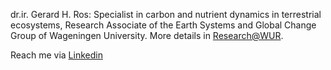 <!-- Introduction of Gerard H. Ros -->
dr.ir. Gerard H. Ros: Specialist in carbon and nutrient dynamics in terrestrial ecosystems, Research Associate of the Earth Systems and Global Change Group of Wageningen University. More details in [Research@WUR](https://research.wur.nl/en/persons/gerard-ros).

Reach me via [Linkedin](https://nl.linkedin.com/in/gerard-ros-07972331)